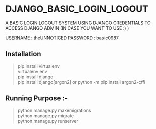 # DJANGO_BASIC_LOGIN_LOGOUT
A BASIC LOGIN LOGOUT SYSTEM USING DJANGO
CREDENTIALS TO ACCESS DJANGO ADMIN (IN CASE YOU WANT TO USE :) )

USERNAME : theUNNOTICED
PASSWORD : basic0987

## Installation 
> pip install virtualenv <br>
> virtualenv env <br>
> pip install django <br>
> pip install django[argon2] or python -m pip install argon2-cffi

## Running Purpose :-
> python manage.py makemigrations <br>
> python manage.py migrate <br>
> python manage.py runserver
